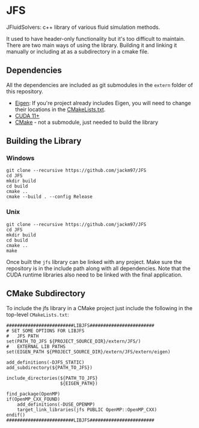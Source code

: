 # JFS
JFluidSolvers: c++ library of various fluid simulation methods.

It used to have header-only functionality but it's too difficult to maintain. There are two main ways of using the library. Building it and linking it manually or including at as a subdirectory in a cmake file.

## Dependencies
All the dependencies are included as git submodules in the `extern` folder of this repository.

- [Eigen](https://eigen.tuxfamily.org/index.php?title=Main_Page):  If you're project already includes Eigen, you will 
  need to change their locations in the [CMakeLists.txt](./CMakeLists.txt).
- [CUDA 11+](https://developer.nvidia.com/cuda-toolkit)
- [CMake](https://cmake.org/) - not a submodule, just needed to build the library


## Building the Library

### Windows
```
git clone --recursive https://github.com/jackm97/JFS
cd JFS
mkdir build
cd build
cmake ..
cmake --build . --config Release
```

### Unix
```
git clone --recursive https://github.com/jackm97/JFS
cd JFS
mkdir build
cd build
cmake ..
make
```

Once built the `jfs` library can be linked with any project. Make sure the repository is in the include path along 
with all dependencies. Note that the CUDA runtime libraries also need to be linked with the final application.

## CMake Subdirectory
To include the jfs library in a CMake project just include the following in the top-level `CMakeLists.txt`:

```
#########################LIBJFS########################
# SET SOME OPTIONS FOR LIBJFS
#   JFS PATH
set(PATH_TO_JFS ${PROJECT_SOURCE_DIR}/extern/JFS/)
#   EXTERNAL LIB PATHS
set(EIGEN_PATH ${PROJECT_SOURCE_DIR}/extern/JFS/extern/eigen)

add_definitions(-DJFS_STATIC)
add_subdirectory(${PATH_TO_JFS})

include_directories(${PATH_TO_JFS}
                    ${EIGEN_PATH})

find_package(OpenMP)
if(OpenMP_CXX_FOUND)
    add_definitions(-DUSE_OPENMP)
    target_link_libraries(jfs PUBLIC OpenMP::OpenMP_CXX)
endif()
#########################LIBJFS########################
```

